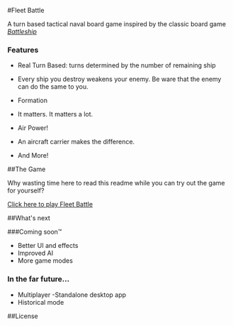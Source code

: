 #Fleet Battle

A turn based tactical naval board game inspired by the classic board game [*Battleship*](https://en.wikipedia.org/wiki/Battleship_%28game%29) 

### Features

- Real Turn Based: turns determined by the number of remaining ship
 * Every ship you destroy weakens your enemy. Be ware that the enemy can do the same to you.
- Formation
 * It matters. It matters a lot.
- Air Power!
 * An aircraft carrier makes the difference.

- And More!

##The Game

Why wasting time here to read this readme while you can try out the game for yourself?

[Click here to play Fleet Battle](https://tonY1883.github.io/fleet-battle)

##What's next

###Coming soon™
- Better UI and effects
- Improved AI
- More game modes

### In the far future...
- Multiplayer
-Standalone desktop app
- Historical mode


##License
